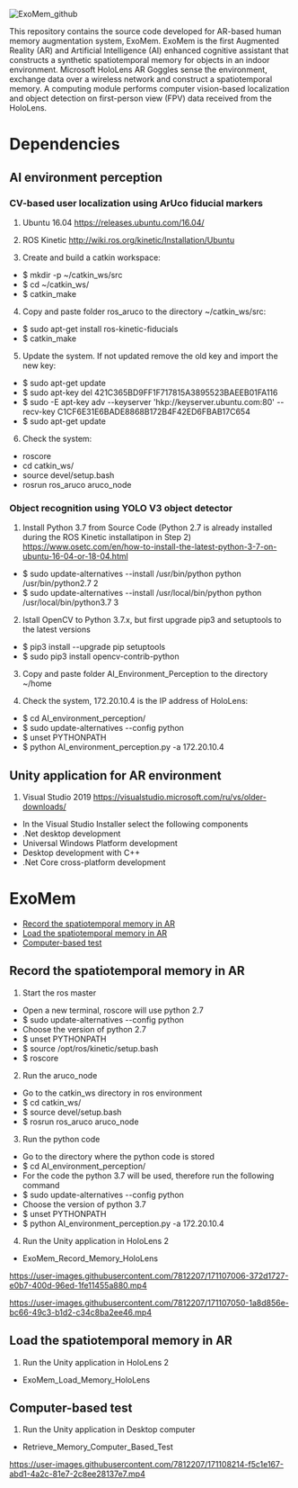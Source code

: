 ![ExoMem_github](https://user-images.githubusercontent.com/7812207/171133271-84ac4423-482a-4acb-92dc-cfcf2a3ed616.png)


This repository contains the source code developed for AR-based human memory augmentation system, ExoMem. ExoMem is the first Augmented Reality (AR) and Artificial Intelligence (AI) enhanced cognitive assistant that constructs a synthetic spatiotemporal memory for objects in an indoor environment. Microsoft HoloLens AR Goggles sense the environment, exchange data over a wireless network and construct a spatiotemporal memory. A computing module performs computer vision-based localization and object detection on first-person view (FPV) data received from the HoloLens.

# Dependencies

## AI environment perception

### CV-based user localization using ArUco fiducial markers

1. Ubuntu 16.04 
https://releases.ubuntu.com/16.04/

2. ROS Kinetic
http://wiki.ros.org/kinetic/Installation/Ubuntu

3. Create and build a catkin workspace:
  * $ mkdir -p ~/catkin_ws/src
  * $ cd ~/catkin_ws/
  * $ catkin_make
  
4. Copy and paste folder ros_aruco to the directory ~/catkin_ws/src:
  * $ sudo apt-get install ros-kinetic-fiducials
  * $ catkin_make
  
5. Update the system. If not updated remove the old key and import the new key:
  * $ sudo apt-get update
  * $ sudo apt-key del 421C365BD9FF1F717815A3895523BAEEB01FA116
  * $ sudo -E apt-key adv --keyserver 'hkp://keyserver.ubuntu.com:80' --recv-key C1CF6E31E6BADE8868B172B4F42ED6FBAB17C654
  * $ sudo apt-get update
  
6. Check the system:
  * roscore
  * cd catkin_ws/
  * source devel/setup.bash
  * rosrun ros_aruco aruco_node

### Object recognition using YOLO V3 object detector

1. Install Python 3.7 from Source Code (Python 2.7 is already installed during the ROS Kinetic installatipon in Step 2)
https://www.osetc.com/en/how-to-install-the-latest-python-3-7-on-ubuntu-16-04-or-18-04.html
  * $ sudo update-alternatives --install /usr/bin/python python /usr/bin/python2.7 2
  * $ sudo update-alternatives --install /usr/local/bin/python python /usr/local/bin/python3.7 3
 
2. Istall OpenCV to Python 3.7.x, but first upgrade pip3 and setuptools to the latest versions
  * $ pip3 install --upgrade pip setuptools
  * $ sudo pip3 install opencv-contrib-python
  
3. Copy and paste folder AI_Environment_Perception to the directory ~/home

4. Check the system, 172.20.10.4 is the IP address of HoloLens:
  * $ cd AI_environment_perception/
  * $ sudo update-alternatives --config python
  * $ unset PYTHONPATH
  * $ python AI_environment_perception.py -a 172.20.10.4
 
## Unity application for AR environment 

1. Visual Studio 2019 
https://visualstudio.microsoft.com/ru/vs/older-downloads/

* In the Visual Studio Installer select the following components
* .Net desktop development
* Universal Windows Platform development
* Desktop development with C++
* .Net Core cross-platform development

# ExoMem 
* [Record the spatiotemporal memory in AR](#record)
* [Load the spatiotemporal memory in AR](#load)
* [Computer-based test](#test)

## Record the spatiotemporal memory in AR
1. Start the ros master
  * Open a new terminal, roscore will use python 2.7
  * $ sudo update-alternatives --config python
  * Choose the version of python 2.7
  * $ unset PYTHONPATH
  * $ source /opt/ros/kinetic/setup.bash
  * $ roscore

2. Run the aruco_node 
  * Go to the catkin_ws directory in ros environment
  * $ cd catkin_ws/
  * $ source devel/setup.bash
  * $ rosrun ros_aruco aruco_node

3. Run the python code 
  * Go to the directory where the python code is stored
  * $ cd AI_environment_perception/
  * For the code the python 3.7 will be used, therefore run the following command
  * $ sudo update-alternatives --config python
  * Choose the version of python 3.7
  * $ unset PYTHONPATH
  * $ python AI_environment_perception.py -a 172.20.10.4

4. Run the Unity application in HoloLens 2 
  * ExoMem_Record_Memory_HoloLens


https://user-images.githubusercontent.com/7812207/171107006-372d1727-e0b7-400d-96ed-1fe11455a880.mp4


https://user-images.githubusercontent.com/7812207/171107050-1a8d856e-bc66-49c3-b1d2-c34c8ba2ee46.mp4


## Load the spatiotemporal memory in AR
1. Run the Unity application in HoloLens 2
  * ExoMem_Load_Memory_HoloLens

## Computer-based test 
1. Run the Unity application in Desktop computer
  * Retrieve_Memory_Computer_Based_Test


https://user-images.githubusercontent.com/7812207/171108214-f5c1e167-abd1-4a2c-81e7-2c8ee28137e7.mp4

